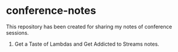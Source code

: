 # conference-notes
This repository has been created for sharing my notes of conference sessions.

1. Get a Taste of Lambdas and Get Addicted to Streams notes.
